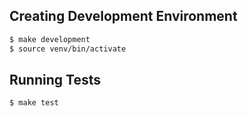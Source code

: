 ## Creating Development Environment

```bash
$ make development
$ source venv/bin/activate
```

## Running Tests

```bash
$ make test
```
